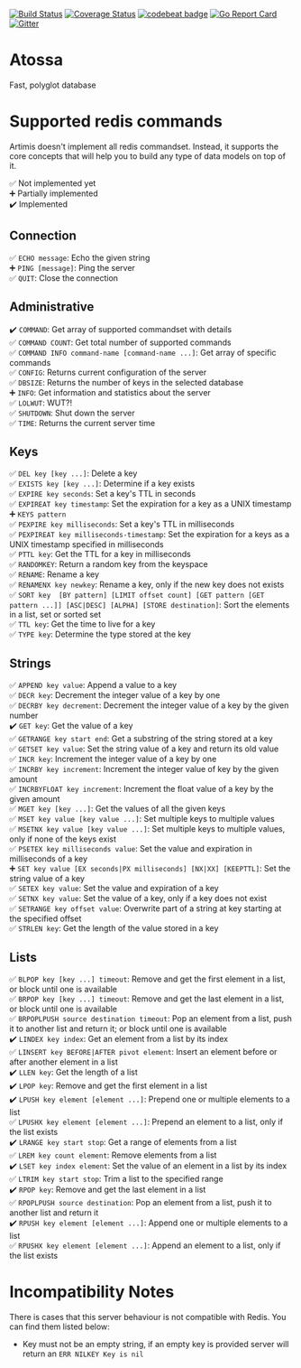 [![Build Status](https://travis-ci.com/0xC0D3D00D/atossa.svg?branch=master)](https://travis-ci.com/0xC0D3D00D/atossa)
[![Coverage Status](https://coveralls.io/repos/github/0xC0D3D00D/atossa/badge.svg?branch=master)](https://coveralls.io/github/0xC0D3D00D/atossa?branch=master)
[![codebeat badge](https://codebeat.co/badges/92e8c83f-f3a6-4052-a33e-9184e93eda9f)](https://codebeat.co/projects/github-com-0xc0d3d00d-atossa-master)
[![Go Report Card](https://goreportcard.com/badge/github.com/0xc0d3d00d/atossa)](https://goreportcard.com/report/github.com/0xc0d3d00d/atossa)
[![Gitter](https://badges.gitter.im/atossadb/community.svg)](https://gitter.im/atossadb/community?utm_source=badge&utm_medium=badge&utm_campaign=pr-badge)

# Atossa
Fast, polyglot database

# Supported redis commands
Artimis doesn't implement all redis commandset. Instead, it supports the core concepts that will help you to build any type of data models on top of it.

:white_check_mark: Not implemented yet  
:heavy_plus_sign: Partially implemented  
:heavy_check_mark: Implemented  

## Connection
:white_check_mark: `ECHO message`: Echo the given string  
:heavy_plus_sign: `PING [message]`: Ping the server  
:white_check_mark: `QUIT`: Close the connection  

## Administrative
:heavy_check_mark: `COMMAND`: Get array of supported commandset with details  
:white_check_mark: `COMMAND COUNT`: Get total number of supported commands  
:white_check_mark: `COMMAND INFO command-name [command-name ...]`: Get array of specific commands  
:white_check_mark: `CONFIG`: Returns current configuration of the server  
:white_check_mark: `DBSIZE`: Returns the number of keys in the selected database  
:heavy_plus_sign: `INFO`: Get information and statistics about the server  
:white_check_mark: `LOLWUT`: WUT?!  
:white_check_mark: `SHUTDOWN`: Shut down the server  
:white_check_mark: `TIME`: Returns the current server time  

## Keys
:white_check_mark: `DEL key [key ...]`: Delete a key  
:white_check_mark: `EXISTS key [key ...]`: Determine if a key exists  
:white_check_mark: `EXPIRE key seconds`: Set a key's TTL in seconds  
:white_check_mark: `EXPIREAT key timestamp`: Set the expiration for a key as a UNIX timestamp  
:heavy_plus_sign: `KEYS pattern`  
:white_check_mark: `PEXPIRE key milliseconds`: Set a key's TTL in milliseconds  
:white_check_mark: `PEXPIREAT key milliseconds-timestamp`: Set the expiration for a keys as a UNIX timestamp specified in milliseconds  
:white_check_mark: `PTTL key`: Get the TTL for a key in milliseconds  
:white_check_mark: `RANDOMKEY`: Return a random key from the keyspace  
:white_check_mark: `RENAME`: Rename a key  
:white_check_mark: `RENAMENX key newkey`: Rename a key, only if the new key does not exists  
:white_check_mark: `SORT key  [BY pattern] [LIMIT offset count] [GET pattern [GET pattern ...]] [ASC|DESC] [ALPHA] [STORE destination]`: Sort the elements in a list, set or sorted set  
:white_check_mark: `TTL key`: Get the time to live for a key  
:white_check_mark: `TYPE key`: Determine the type stored at the key  


## Strings
:white_check_mark: `APPEND key value`: Append a value to a key  
:white_check_mark: `DECR key`: Decrement the integer value of a key by one  
:white_check_mark: `DECRBY key decrement`: Decrement the integer value of a key by the given number  
:heavy_check_mark: `GET key`: Get the value of a key  
:white_check_mark: `GETRANGE key start end`: Get a substring of the string stored at a key  
:white_check_mark: `GETSET key value`: Set the string value of a key and return its old value  
:white_check_mark: `INCR key`: Increment the integer value of a key by one  
:white_check_mark: `INCRBY key increment`: Increment the integer value of key by the given amount  
:white_check_mark: `INCRBYFLOAT key increment`: Increment the float value of a key by the given amount  
:white_check_mark: `MGET key [key ...]`: Get the values of all the given keys  
:white_check_mark: `MSET key value [key value ...]`: Set multiple keys to multiple values  
:white_check_mark: `MSETNX key value [key value ...]`: Set multiple keys to multiple values, only if none of the keys exist  
:white_check_mark: `PSETEX key milliseconds value`: Set the value and expiration in milliseconds of a key  
:heavy_plus_sign: `SET key value [EX seconds|PX milliseconds] [NX|XX] [KEEPTTL]`: Set the string value of a key  
:white_check_mark: `SETEX key value`: Set the value and expiration of a key  
:white_check_mark: `SETNX key value`: Set the value of a key, only if a key does not exist  
:white_check_mark: `SETRANGE key offset value`: Overwrite part of a string at key starting at the specified offset  
:white_check_mark: `STRLEN key`: Get the length of the value stored in a key  

## Lists
:white_check_mark: `BLPOP key [key ...] timeout`: Remove and get the first element in a list, or block until one is available  
:white_check_mark: `BRPOP key [key ...] timeout`: Remove and get the last element in a list, or block until one is available  
:white_check_mark: `BRPOPLPUSH source destination timeout`: Pop an element from a list, push it to another list and return it; or block until one is available  
:heavy_check_mark: `LINDEX key index`: Get an element from a list by its index  
:white_check_mark: `LINSERT key BEFORE|AFTER pivot element`: Insert an element before or after another element in a list  
:heavy_check_mark: `LLEN key`: Get the length of a list  
:heavy_check_mark: `LPOP key`: Remove and get the first element in a list  
:heavy_check_mark: `LPUSH key element [element ...]`: Prepend one or multiple elements to a list  
:white_check_mark: `LPUSHX key element [element ...]`: Prepend an element to a list, only if the list exists  
:heavy_check_mark: `LRANGE key start stop`: Get a range of elements from a list  
:white_check_mark: `LREM key count element`: Remove elements from a list  
:heavy_check_mark: `LSET key index element`: Set the value of an element in a list by its index  
:white_check_mark: `LTRIM key start stop`: Trim a list to the specified range  
:heavy_check_mark: `RPOP key`: Remove and get the last element in a list  
:white_check_mark: `RPOPLPUSH source destination`: Pop an element from a list, push it to another list and return it  
:heavy_check_mark: `RPUSH key element [element ...]`: Append one or multiple elements to a list  
:white_check_mark: `RPUSHX key element [element ...]`: Append an element to a list, only if the list exists  

# Incompatibility Notes
There is cases that this server behaviour is not compatible with Redis. You can find them listed below:   

- Key must not be an empty string, if an empty key is provided server will return an `ERR NILKEY Key is nil`
